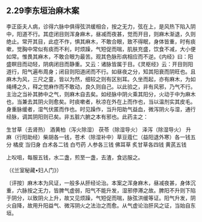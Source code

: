 ## 2.29李东垣治麻木案

李正臣夫人病，诊得六脉中俱得弦洪缓相合，按之无力，弦在上，是风热下陷入阴中，阳道不行。其症闭目则浑身麻木，昼减而夜甚，觉而开目，则麻木渐退，久则绝止。常开其目，此症不作，惧其麻木，不敢合眼，致不得眠，身体皆重，时有痰嗽，觉胸中常似有痰而不利，时烦躁，气短促而喘，肌肤充盛，饮食不减，大小便如常。惟畏其麻木，不敢合眼为最苦。观其色脉形病相应而不逆。《内经》曰：阳盛瞑目而动轻，阴病闭目而静重。又云：诸脉皆属于目。《灵枢经》云：开目则阳道行，阳气遍布周身；闭目则阳道闭而不行。如昼夜之分，知其阳衰而阴旺也。且麻木为风，三尺之童，皆以为然，细较之则有区别耳。久坐而起，亦有麻木，为如绳缚之久，释之觉麻作而不敢动，良久则自己。以此验之，非有风邪，乃气不行。主治之当补其肺中之气，则麻木自去矣。如经脉中阴火乘其阳分，火动于中为麻木也，当兼去其阴火则愈矣。时痰嗽者，秋凉在外在上而作也，当以温剂实其皮毛。身重脉缓者，湿气伏匿而作也。时见躁作，当升阳助气益血，微泻阴火与湿，通行经脉，调其阴阳则已矣。非五脏六腑之本有邪也。此药主之：

生甘草（去肾热） 酒黄柏（泻火除湿） 茯苓（除湿导火） 泽泻（除湿导火） 升麻（行阳助经）柴胡各一钱，苍术（除湿补中）草豆蔻仁（益阳退外寒）各一钱五分  橘皮 当归身 白术各二钱  白芍药 人参各三钱  佛耳草 炙甘草各四钱  黄芪五钱

上㕮咀，每服五钱，水二盏，煎至一盏，去渣，食远服之。

（《兰室秘藏•妇人门》）

〔评按〕麻木本为风证，一般多从肝经论治。本案之浑身麻木，昼减夜甚，身体沉重，六脉按之无力，皆脾气虚弱，阳气不能升发，湿邪停滞之故。脾阳不升则下陷于阴分，以致阴火上升，故又见烦躁，气短促而喘，脉弦洪缓等证。阳气升发，阴火自降，故用升阳益气、微泻阴火之法治之而愈。从气虚论治肝风之证，当始自东垣。
